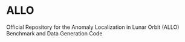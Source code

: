 # ALLO
Official Repository for the Anomaly Localization in Lunar Orbit (ALLO) Benchmark and Data Generation Code
